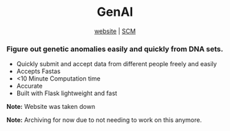 <div align="center">

# GenAI

[website](http://geneticai.azurewebsites.net/) | [SCM](http://geneticai.scm.azurewebsites.net/)

</div>

### Figure out genetic anomalies easily and quickly from DNA sets.

- Quickly submit and accept data from different people freely and easily
- Accepts Fastas
- <10 Minute Computation time
- Accurate
- Built with Flask lightweight and fast

**Note:** Website was taken down

**Note:** Archiving for now due to not needing to work on this anymore.
